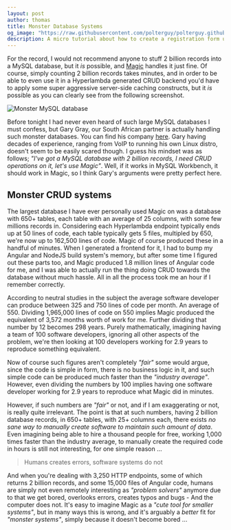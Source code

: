 ```yaml
---
layout: post
author: thomas
title: Monster Database Systems
og_image: "https://raw.githubusercontent.com/polterguy/polterguy.github.io/master/images/blogs/mysql-monster.jpg"
description: A micro tutorial about how to create a registration form using Magic
---
```


For the record, I would not recommend anyone to stuff 2 billion records into a MySQL database, but it _is_ possible, and [Magic](https://aista.com) handles it just fine. Of course, simply counting 2 billion records takes minutes, and in order to be able to even use it in a Hyperlambda generated CRUD backend you'd have to apply some super aggressive server-side caching constructs, but it _is_ possible as you can clearly see from the following screenshot.

![Monster MySQL database](https://raw.githubusercontent.com/polterguy/polterguy.github.io/master/images/blogs/mysql-monster.jpg)

Before tonight I had never even heard of such large MySQL databases I must confess, but Gary Gray, our South African partner is actually handling such monster databases. You can find his company [here](https://dialtonetech.com/). Gary having decades of experience, ranging from VoIP to running his own Linux distro, doesn't seem to be easily scared though.
I guess his mindset was as follows; _"I've got a MySQL database with 2 billion records, I need CRUD operations on it, let's use Magic"_. Well, if it works in MySQL Workbench, it should work in Magic, so I think Gary's arguments were pretty perfect here.

## Monster CRUD systems

The largest database I have ever personally used Magic on was a database with 650+ tables, each table with an average of 25 columns, with some few millions records in. Considering each Hyperlambda endpoint typically ends up at 50 lines of code, each table typically gets 5 files, multipled by 650, we're now up to 162,500 lines of code. Magic of course produced these in a handful of minutes. When I generated a frontend for it, I had to bump my Angular and NodeJS build system's memory, but after some time I figured out these parts too, and Magic produced 1.8 million lines of Angular code for me, and I was able to actually run the thing doing CRUD towards the database without much hassle. All in all the process took me an hour if I remember correctly.

According to neutral studies in the subject the average software developer can produce between 325 and 750 lines of code per month. An average of 550. Dividing 1,965,000 lines of code on 550 implies Magic produced the equivalent of 3,572 months worth of work for me. Further dividing that number by 12 becomes 298 years. Purely mathematically, imagining having a team of 100 software developers, ignoring all other aspects of the problem, we're then looking at 100 developers working for 2.9 years to reproduce something equivalent.

Now of course such figures aren't completely _"fair"_ some would argue, since the code is simple in form, there is no business logic in it, and such simple code can be produced much faster than the _"industry average"_. However, even dividing the numbers by 100 implies having one software developer working for 2.9 years to reproduce what Magic did in minutes.

However, if such numbers are _"fair"_ or not, and if I am exaggerating or not, is really quite irrelevant. The point is that at such numbers, having 2 billion database records, in 650+ tables, with 25+ columns each, there exists _no sane way to manually create software to maintain such amount of data_. Even imagining being able to hire a thousand people for free, working 1,000 times faster than the industry average, to manually create the required code in hours is still not interesting, for one simple reason ...

> Humans creates errors, software systems do not

And when you're dealing with 3,250 HTTP endpoints, some of which returns 2 billion records, and some 15,000 files of Angular code, humans are simply not even remotely interesting as _"problem solvers"_ anymore due to that we get bored, overlooks errors, creates typos and bugs - And the computer does not. It's easy to imagine Magic as a _"cute tool for smaller systems"_, but in many ways this is wrong, and it's arguably a _better_ fit for _"monster systems"_, simply because it doesn't become bored ...